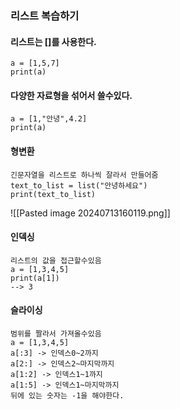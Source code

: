 
### 리스트 복습하기
#### 리스트는 \[]를 사용한다.
```
a = [1,5,7]
print(a)
```
#### 다양한 자료형을 섞어서 쓸수있다.

```
a = [1,"안녕",4.2]
print(a)
```
#### 형변환
```
긴문자열을 리스트로 하나씩 잘라서 만들어줌
text_to_list = list("안녕하세요")
print(text_to_list)
```
![[Pasted image 20240713160119.png]]

#### 인덱싱
```
리스트의 값을 접근할수있음
a = [1,3,4,5]
print(a[1])
--> 3
```
#### 슬라이싱 
```
범위를 짤라서 가져올수있음
a = [1,3,4,5]
a[:3] -> 인덱스0~2까지 
a[2:] -> 인덱스2~마지막까지 
a[1:2] -> 인덱스1~1까지 
a[1:5] -> 인덱스1~마지막까지
뒤에 있는 숫자는 -1을 해야한다.
```